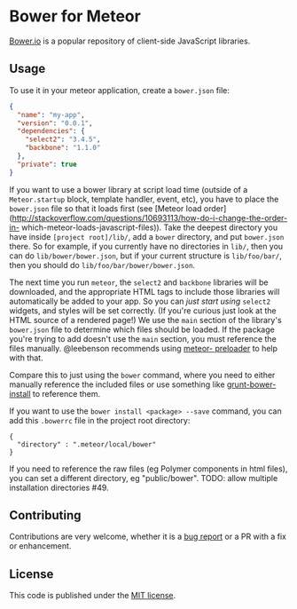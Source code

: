 # Bower for Meteor

[Bower.io](http://bower.io/) is a popular repository of client-side JavaScript
libraries.

## Usage

To use it in your meteor application, create a `bower.json` file:

```json
{
  "name": "my-app",
  "version": "0.0.1",
  "dependencies": {
    "select2": "3.4.5",
    "backbone": "1.1.0"
  },
  "private": true
}
```

If you want to use a bower library at script load time (outside of a
`Meteor.startup` block, template handler, event, etc), you have to place the
`bower.json` file so that it loads first (see [Meteor load
order](http://stackoverflow.com/questions/10693113/how-do-i-change-the-order-in-
which-meteor-loads-javascript-files)). Take the deepest directory you have
inside `[project root]/lib/`, add a `bower` directory, and put `bower.json`
there. So for example, if you currently have no directories in `lib/`, then you
can do `lib/bower/bower.json`, but if your current structure is `lib/foo/bar/`,
then you should do `lib/foo/bar/bower/bower.json`.

The next time you run `meteor`, the `select2` and `backbone` libraries will be
downloaded, and the appropriate HTML tags to include those libraries will
automatically be added to your app. So you can *just start using* `select2`
widgets, and styles will be set correctly. (If you're curious just look at the
HTML source of a rendered page!) We use the `main` section of the library's
`bower.json` file to determine which files should be loaded. If the package
you're trying to add doesn't use the `main` section, you must reference the
files manually. @leebenson recommends using [meteor-
preloader](https://github.com/MiroHibler/meteor-preloader) to help with that.

Compare this to just using the `bower` command, where you need to either manually
reference the included files or use something like
[grunt-bower-install](https://github.com/stephenplusplus/grunt-bower-install)
to reference them.

If you want to use the `bower install <package> --save` command, you can add
this `.bowerrc` file in the project root directory:

```
{
  "directory" : ".meteor/local/bower"
}
```

If you need to reference the raw files (eg Polymer components in html files),
you can set a different directory, eg "public/bower". TODO: allow multiple
installation directories #49.

## Contributing

Contributions are very welcome, whether it is a [bug report][bug-tracker] or a
PR with a fix or enhancement.

## License

This code is published under the [MIT license](LICENSE).

[bug-tracker]: https://github.com/mquandalle/meteor-bower/issues/new